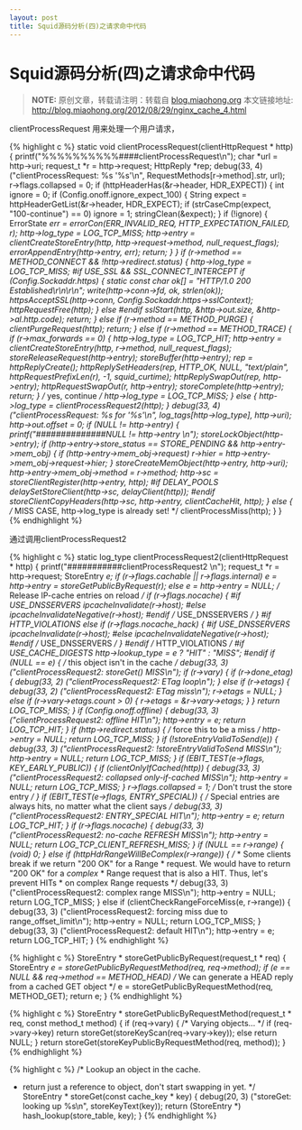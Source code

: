 ```yaml
---
layout: post
title: Squid源码分析(四)之请求命中代码
---
```


Squid源码分析(四)之请求命中代码
=====================

> **NOTE:** 原创文章，转载请注明：转载自 [blog.miaohong.org](http://blog.miaohong.org/) 本文链接地址: http://blog.miaohong.org/2012/08/29/nginx_cache_4.html


clientProcessRequest 用来处理一个用户请求，

{% highlight c %}
static void
clientProcessRequest(clientHttpRequest * http)
{
	printf("%%%%%%%%%%####clientProcessRequest\n");
    char *url = http->uri;
    request_t *r = http->request;
    HttpReply *rep;
    debug(33, 4) ("clientProcessRequest: %s '%s'\n",
	RequestMethods[r->method].str,
	url);
    r->flags.collapsed = 0;
    if (httpHeaderHas(&r->header, HDR_EXPECT)) {
	int ignore = 0;
	if (Config.onoff.ignore_expect_100) {
	    String expect = httpHeaderGetList(&r->header, HDR_EXPECT);
	    if (strCaseCmp(expect, "100-continue") == 0)
		ignore = 1;
	    stringClean(&expect);
	}
	if (!ignore) {
	    ErrorState *err = errorCon(ERR_INVALID_REQ, HTTP_EXPECTATION_FAILED, r);
	    http->log_type = LOG_TCP_MISS;
	    http->entry = clientCreateStoreEntry(http, http->request->method, null_request_flags);
	    errorAppendEntry(http->entry, err);
	    return;
	}
    }
    if (r->method == METHOD_CONNECT && !http->redirect.status) {
	http->log_type = LOG_TCP_MISS;
#if USE_SSL && SSL_CONNECT_INTERCEPT
	if (Config.Sockaddr.https) {
	    static const char ok[] = "HTTP/1.0 200 Established\r\n\r\n";
	    write(http->conn->fd, ok, strlen(ok));
	    httpsAcceptSSL(http->conn, Config.Sockaddr.https->sslContext);
	    httpRequestFree(http);
	} else
#endif
	    sslStart(http, &http->out.size, &http->al.http.code);
	return;
    } else if (r->method == METHOD_PURGE) {
	clientPurgeRequest(http);
	return;
    } else if (r->method == METHOD_TRACE) {
	if (r->max_forwards == 0) {
	    http->log_type = LOG_TCP_HIT;
	    http->entry = clientCreateStoreEntry(http, r->method, null_request_flags);
	    storeReleaseRequest(http->entry);
	    storeBuffer(http->entry);
	    rep = httpReplyCreate();
	    httpReplySetHeaders(rep, HTTP_OK, NULL, "text/plain", httpRequestPrefixLen(r), -1, squid_curtime);
	    httpReplySwapOut(rep, http->entry);
	    httpRequestSwapOut(r, http->entry);
	    storeComplete(http->entry);
	    return;
	}
	/* yes, continue */
	http->log_type = LOG_TCP_MISS;
    } else {
	http->log_type = clientProcessRequest2(http);
    }
    debug(33, 4) ("clientProcessRequest: %s for '%s'\n",
	log_tags[http->log_type],
	http->uri);
    http->out.offset = 0;
    if (NULL != http->entry) {
	printf("##############NULL != http->entry \n");
	storeLockObject(http->entry);
	if (http->entry->store_status == STORE_PENDING && http->entry->mem_obj) {
	    if (http->entry->mem_obj->request)
		r->hier = http->entry->mem_obj->request->hier;
	}
	storeCreateMemObject(http->entry, http->uri);
	http->entry->mem_obj->method = r->method;
	http->sc = storeClientRegister(http->entry, http);
#if DELAY_POOLS
	delaySetStoreClient(http->sc, delayClient(http));
#endif
	storeClientCopyHeaders(http->sc, http->entry,
	    clientCacheHit,
	    http);
    } else {
	/* MISS CASE, http->log_type is already set! */
	clientProcessMiss(http);
    }
}
{% endhighlight %}

通过调用clientProcessRequest2

{% highlight c %}
static log_type
clientProcessRequest2(clientHttpRequest * http)
{
	printf("###########clientProcessRequest2 \n");
    request_t *r = http->request;
    StoreEntry *e;
    if (r->flags.cachable || r->flags.internal)
	e = http->entry = storeGetPublicByRequest(r);
    else
	e = http->entry = NULL;
    /* Release IP-cache entries on reload */
    if (r->flags.nocache) {
#if USE_DNSSERVERS
	ipcacheInvalidate(r->host);
#else
	ipcacheInvalidateNegative(r->host);
#endif /* USE_DNSSERVERS */
    }
#if HTTP_VIOLATIONS
    else if (r->flags.nocache_hack) {
#if USE_DNSSERVERS
	ipcacheInvalidate(r->host);
#else
	ipcacheInvalidateNegative(r->host);
#endif /* USE_DNSSERVERS */
    }
#endif /* HTTP_VIOLATIONS */
#if USE_CACHE_DIGESTS
    http->lookup_type = e ? "HIT" : "MISS";
#endif
    if (NULL == e) {
	/* this object isn't in the cache */
	debug(33, 3) ("clientProcessRequest2: storeGet() MISS\n");
	if (r->vary) {
	    if (r->done_etag) {
		debug(33, 2) ("clientProcessRequest2: ETag loop\n");
	    } else if (r->etags) {
		debug(33, 2) ("clientProcessRequest2: ETag miss\n");
		r->etags = NULL;
	    } else if (r->vary->etags.count > 0) {
		r->etags = &r->vary->etags;
	    }
	}
	return LOG_TCP_MISS;
    }
    if (Config.onoff.offline) {
	debug(33, 3) ("clientProcessRequest2: offline HIT\n");
	http->entry = e;
	return LOG_TCP_HIT;
    }
    if (http->redirect.status) {
	/* force this to be a miss */
	http->entry = NULL;
	return LOG_TCP_MISS;
    }
    if (!storeEntryValidToSend(e)) {
	debug(33, 3) ("clientProcessRequest2: !storeEntryValidToSend MISS\n");
	http->entry = NULL;
	return LOG_TCP_MISS;
    }
    if (EBIT_TEST(e->flags, KEY_EARLY_PUBLIC)) {
	if (clientOnlyIfCached(http)) {
	    debug(33, 3) ("clientProcessRequest2: collapsed only-if-cached MISS\n");
	    http->entry = NULL;
	    return LOG_TCP_MISS;
	}
	r->flags.collapsed = 1;	/* Don't trust the store entry */
    }
    if (EBIT_TEST(e->flags, ENTRY_SPECIAL)) {
	/* Special entries are always hits, no matter what the client says */
	debug(33, 3) ("clientProcessRequest2: ENTRY_SPECIAL HIT\n");
	http->entry = e;
	return LOG_TCP_HIT;
    }
    if (r->flags.nocache) {
	debug(33, 3) ("clientProcessRequest2: no-cache REFRESH MISS\n");
	http->entry = NULL;
	return LOG_TCP_CLIENT_REFRESH_MISS;
    }
    if (NULL == r->range) {
	(void) 0;
    } else if (httpHdrRangeWillBeComplex(r->range)) {
	/*
	 * Some clients break if we return "200 OK" for a Range
	 * request.  We would have to return "200 OK" for a _complex_
	 * Range request that is also a HIT. Thus, let's prevent HITs
	 * on complex Range requests
	 */
	debug(33, 3) ("clientProcessRequest2: complex range MISS\n");
	http->entry = NULL;
	return LOG_TCP_MISS;
    } else if (clientCheckRangeForceMiss(e, r->range)) {
	debug(33, 3) ("clientProcessRequest2: forcing miss due to range_offset_limit\n");
	http->entry = NULL;
	return LOG_TCP_MISS;
    }
    debug(33, 3) ("clientProcessRequest2: default HIT\n");
    http->entry = e;
    return LOG_TCP_HIT;
}
{% endhighlight %}

{% highlight c %}
StoreEntry *
storeGetPublicByRequest(request_t * req)
{
    StoreEntry *e = storeGetPublicByRequestMethod(req, req->method);
    if (e == NULL && req->method == METHOD_HEAD)
	/* We can generate a HEAD reply from a cached GET object */
	e = storeGetPublicByRequestMethod(req, METHOD_GET);
    return e;
}
{% endhighlight %}

{% highlight c %}
StoreEntry *
storeGetPublicByRequestMethod(request_t * req, const method_t method)
{
    if (req->vary) {
	/* Varying objects... */
	if (req->vary->key)
	    return storeGet(storeKeyScan(req->vary->key));
	else
	    return NULL;
    }
    return storeGet(storeKeyPublicByRequestMethod(req, method));
}
{% endhighlight %}


{% highlight c %}
/* Lookup an object in the cache.
 * return just a reference to object, don't start swapping in yet. */
StoreEntry *
storeGet(const cache_key * key)
{
    debug(20, 3) ("storeGet: looking up %s\n", storeKeyText(key));
    return (StoreEntry *) hash_lookup(store_table, key);
}
{% endhighlight %}


